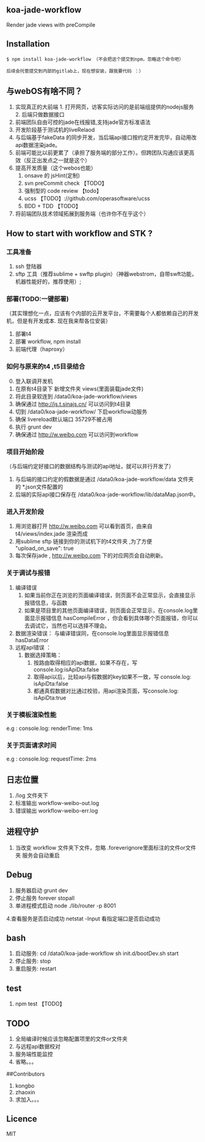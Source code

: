 ## koa-jade-workflow

Render jade views with preCompile

## Installation

```
$ npm install koa-jade-workflow （不会把这个提交到npm，忽略这个命令吧）

后续会托管提交到内部的gitlab上，现在想安装，跟我要代码 ：）
```
## 与webOS有啥不同？
  1. 实现真正的大前端
    1. 打开网页，访客实际访问的是前端组提供的nodejs服务
    2. 后端只做数据接口
  2. 前端团队自由可控的jade在线报错,支持jade官方标准语法
  3. 开发阶段基于测试机的liveRelaod
  4. 与后端基于fakeData 的同步开发，当后端api接口按约定开发完毕，自动用改api数据渲染jade。
  5. 前端可能比以前更累了（承担了服务端的部分工作）。但跨团队沟通应该更高效（反正出发点之一就是这个）
  6. 提高开发质量（这个webos也能）
      1. onsave 的 jsHint(定制)
      2. svn preCommit check 【TODO】
      3. 强制型的 code review 【todo】
      4. ucss 【TODO】://github.com/operasoftware/ucss
      5. BDD + TDD 【TODO】
  7. 将前端团队技术领域拓展到服务端（也许你不在乎这个）

## How to start with workflow and STK ?
### 工具准备
  1. ssh 登陆器
  2. sftp 工具（推荐sublime + swftp plugin）（神器webstrom，自带swft功能，机器性能好的，推荐使用）;

### 部署(TODO:一键部署)
（其实理想化一点，应该有个内部的云开发平台，不需要每个人都依赖自己的开发机，但是有开发成本. 现在我来帮各位安装）
  1. 部署t4
  2. 部署 workflow, npm install
  3. 前端代理（haproxy）

### 如何与原来的t4 ,t5目录结合
  0. 登入联调开发机
  1. 在原有t4目录下 新增文件夹 views(里面装载jade文件)
  2. 将此目录软连到  /data0/koa-jade-workflow/views
  3. 确保通过 http://js.t.sinajs.cn/ 可以访问到t4目录
  4. 切到 /data0/koa-jade-workflow/ 下启workflow动服务
  6. 确保 livereload默认端口 35729不被占用
  7. 执行  grunt dev
  8. 确保通过 http://w.weibo.com 可以访问到workflow

### 项目开始阶段
  （与后端约定好接口的数据结构与测试的api地址，就可以并行开发了）
  1. 与后端的接口约定的假数据是通过 /data0/koa-jade-workflow/data 文件夹的 *.json文件配置的
  2. 后端的实际api接口保存在 /data0/koa-jade-workflow/lib/dataMap.json中。


### 进入开发阶段
  1. 用浏览器打开 http://w.weibo.com 可以看到首页，由来自 t4/views/index.jade 渲染而成
  2. 用sublime sftp 链接到你的测试机下的t4文件夹 ,为了方便 "upload_on_save": true
  3. 每次保存jade ,  http://w.weibo.com 下的对应网页会自动刷新。



### 关于调试与报错

  1. 编译错误
      1. 如果当前你正在浏览的页面编译错误，则页面不会正常显示，会直接显示报错信息，与函数
      2. 如果是项目里的其他页面编译错误，则页面会正常显示，在console.log里面显示报错信息 hasCompileError ，你会看到具体哪个页面报错，你可以去调试它，当然也可以选择不理会。
  2. 数据渲染错误： 与编译错误同，在console.log里面显示报错信息 hasDataError
  3. 远程api错误 ：
      1. 数据选择策略：
          1. 按路由取得相应的api数据，如果不存在，写 console.log:isApiDta:false
          2. 取得api以后，比较api与假数据的key如果不一致，写 console.log: isApiDta:false
          3. 都通真假数据对比通过校验，用api渲染页面，写console.log: isApiDta:true

### 关于模板渲染性能
  e.g :
  console.log: renderTime: 1ms
### 关于页面请求时间
  e.g :
  console.log: requestTime: 2ms

## 日志位置

   1.  /log 文件夹下
   2. 标准输出
        workflow-weibo-out.log
   3. 错误输出
        workflow-weibo-err.log

## 进程守护
  1. 当改变 workflow 文件夹下文件，忽略 .foreverignore里面标注的文件or文件夹  服务会自动重启

## Debug
  1. 服务器启动
    grunt dev
  2. 停止服务
    forever stopall
  3. 单进程模式启动
    node ./lib/router -p 8001

  4.查看服务是否启动成功
    netstat -lnput 看指定端口是否启动成功

## bash
  1. 启动服务:    cd /data0/koa-jade-workflow
                 sh init.d/bootDev.sh start
  2. 停止服务:    stop
  3. 重启服务:    restart

## test

  1. npm test  【TODO】

## TODO
  1. 全局编译时候应该忽略配置项里的文件or文件夹
  2. 与远程api数据校对
  3. 服务端性能监控
  4. 省略。。。

##Contributors
  1. kongbo
  2. zhaoxin
  3. 求加入。。。

## Licence

MIT
